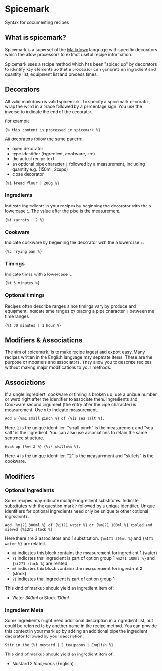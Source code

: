 # Spicemark

Syntax for documenting recipes

## What is spicemark?

Spicemark is a superset of the [Markdown](https://www.markdownguide.org/) language with specific decorators which the allow processors to extract useful recipe information.

Spicemark uses a recipe method which has been "spiced up" by decorators to identify key elements so that a processor can generate an ingredient and quantity list, equipment list and process times.

## Decorators

All valid markdown is valid spicemark. To specify a spicemark decorator, wrap the word in a brace followed by a percentage sign. You use the inverse to indicate the end of the decorator.

For example:

```
{% this content is processed in spicemark %}
```

All decorators follow the same pattern:

- open decorator
- type identifier (ingredient, cookware, etc)
- the actual recipe text
- an optional pipe character `|` followed by a measurement, including quantity e.g. (150ml, 2cups)
- close decorator

```
{%i bread flour | 200g %}
```

### Ingredients

Indicate ingredients in your recipes by beginning the decorator with the a lowercase `i`. The value after the pipe is the measurement.

```
{%i carrots | 2 %}
```

### Cookware

Indicate cookware by beginning the decorator with the a lowercase `c`.

```
{%c frying pan %}
```

### Timings

Indicate times with a lowercase `t`.

```
{%t 5 minutes %}
```

### Optional timings

Recipes often describe ranges since timings vary by produce and equipment.
Indicate time ranges by placing a pipe character `|` between the time ranges.

```
{%t 30 minutes | 1 hour %}
```

## Modifiers & Associations

The aim of spicemark, is to make recipe ingest and export easy. Many recipes written in the English language may separate items. These are the purpose of modifiers and associators. They allow you to describe recipes without making major modifications to your methods.

## Associations

If a single ingredient, cookware or timing is broken up, use a unique number or word right after the identifier to associate them. Ingredients and Cookware second argument (the entry after the pipe character) is measurement. Use `m` to indicate measurement.

```
Add a {%m1 small pinch %} of {%i1 sea salt %}.
```

Here, `1` is the unique identifier. "small pinch" is the measurement and "sea salt" is the ingredient.
You can also use associations to retain the same sentence structure.

```
Heat up {%m4 2 %} {%c4 skillets %}.
```

Here, `4` is the unique identifier. "2" is the measurement and "skillets" is the cookware.

## Modifiers

### Optional Ingredients

Some recipes may indicate multiple ingredient substitutes. Indicate substitutes with the question mark `?` followed by a unique identifier. Unique identifiers for optional ingredients need only be unique to other optional ingredients.

```
Add {%m1?1 300ml %} of {%i1?1 water %} or {%m2?1 100ml %} cooled and sieved {%i2?1 stock %}
```

Here there are 2 associators and 1 substitution.
`{%m1?1 300ml %}` and `{%1?1 water %}` are related.

- `m1` indicates this block contains the measurement for ingredient 1 (water)
- `?1` indicates that ingredient is part of option group 1
  `%m2?1 100ml %}` and `{%i2?1 stock %}` are related.
- `m2` indicates this block contains the measurement for ingredient 2 (stock)
- `?1` indicates that ingredient is part of option group 1

This kind of markup should yield an ingredient item of:

- Water _300ml_ or Stock _100ml_

### Ingredient Meta

Some ingredients might need additional description in a ingredient list, but could be referred to by another name in the recipe method. You can provide this context in your mark up by adding an additional pipe the ingredient decorator followed by your description.

```
Stir in the {%i mustard | 2 teaspoons | English %}
```

This kind of markup should yield an ingredient item of:

- Mustard _2 teaspoons_ (English)
